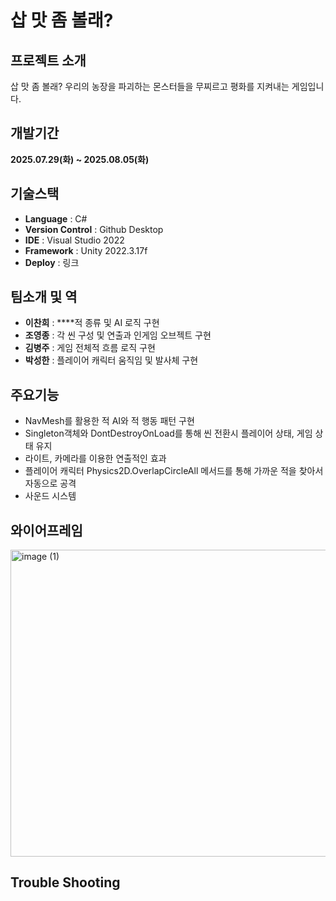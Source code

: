 # 삽 맛 좀 볼래?

## 프로젝트 소개

삽 맛 좀 볼래? 우리의 농장을 파괴하는 몬스터들을 무찌르고 평화를 지켜내는 게임입니다.

## 개발기간

**2025.07.29(화) ~ 2025.08.05(화)**

## 기술스택

- **Language** : C#
- **Version Control** : Github Desktop
- **IDE** : Visual Studio 2022
- **Framework** : Unity 2022.3.17f
- **Deploy** : 링크

## 팀소개 및 역

- **이찬희** : ****적 종류 및 AI 로직 구현
- **조영종** : 각 씬 구성 및 연출과 인게임 오브젝트 구현
- **김병주** : 게임 전체적 흐름 로직 구현
- **박성한** : 플레이어 캐릭터 움직임 및 발사체 구현

## 주요기능

- NavMesh를 활용한 적 AI와 적 행동 패턴 구현
- Singleton객체와 DontDestroyOnLoad를 통해 씬 전환시 플레이어 상태, 게임 상태 유지
- 라이트, 카메라를 이용한 연출적인 효과
- 플레이어 캐릭터 Physics2D.OverlapCircleAll 메서드를 통해 가까운 적을 찾아서 자동으로 공격
- 사운드 시스템

## 와이어프레임

<img width="1410" height="491" alt="image (1)" src="https://github.com/user-attachments/assets/48331323-7dc7-42ef-9999-4ffc7b8eaed9" />

## Trouble Shooting
